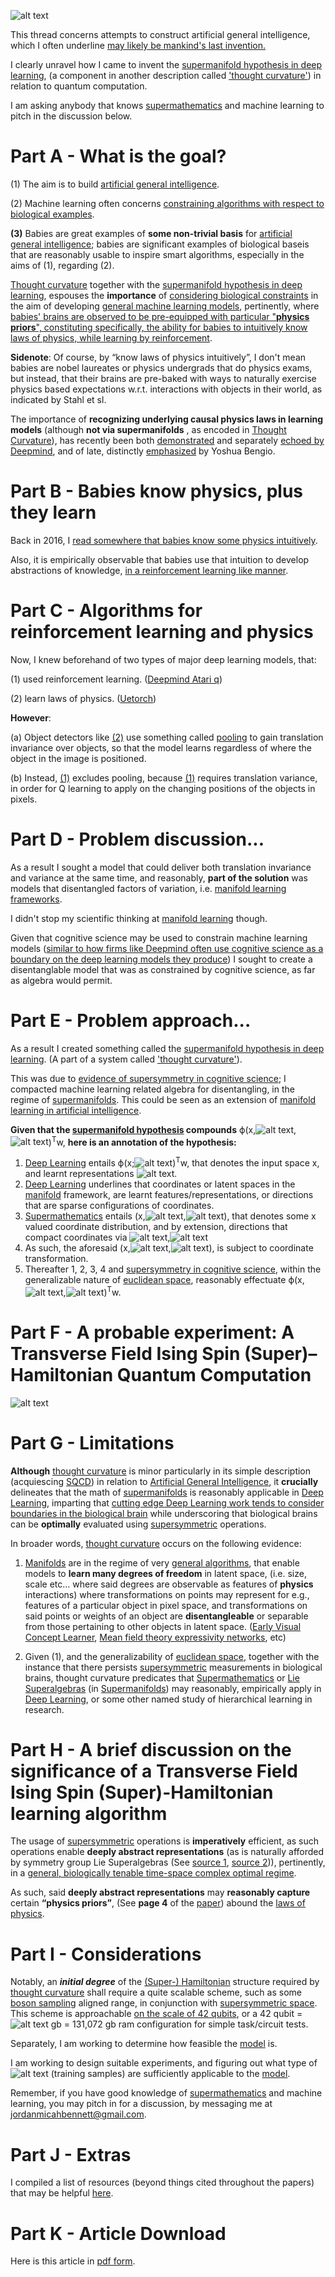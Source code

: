 ![alt text](https://i.imgur.com/lQJjpAk.gif)


This thread concerns attempts to construct artificial general intelligence, which I often underline [may likely be mankind's last invention.](https://www.youtube.com/watch?v=9snY7lhJA4c)

I clearly unravel how I came to invent the [supermanifold hypothesis in deep learning](https://www.researchgate.net/publication/316617464_Supermanifold_Hypothesis_via_Deep_Learning), (a component in another description called ['thought curvature'](https://www.researchgate.net/publication/316586028_Thought_Curvature_An_underivative_hypothesis)) in relation to quantum computation.

I am asking anybody that knows [supermathematics](https://en.wikipedia.org/wiki/Supermathematics) and machine learning to pitch in the discussion below.

Part A - What is the goal?
======
(1) The aim is to build [artificial general intelligence](https://en.wikipedia.org/wiki/Artificial_general_intelligence).

(2) Machine learning often concerns [constraining algorithms with respect to biological examples](https://deepmind.com/research/publications/neuroscience-inspired-artificial-intelligence/).

**(3)** Babies are great  examples of **some non-trivial basis** for [artificial general intelligence](https://en.wikipedia.org/wiki/Artificial_general_intelligence); babies are significant examples of biological baseis that are reasonably usable to inspire smart algorithms, especially in the aims of (1), regarding (2).

[Thought curvature](https://www.researchgate.net/publication/316586028_Thought_Curvature_An_underivative_hypothesis) together with the [supermanifold hypothesis in deep learning](https://www.researchgate.net/publication/316617464_Supermanifold_Hypothesis_via_Deep_Learning), espouses the **importance** of [considering biological constraints](https://deepmind.com/research/publications/neuroscience-inspired-artificial-intelligence/) in the aim of developing  [general machine learning models](https://en.wikipedia.org/wiki/Artificial_general_intelligence), pertinently, where [babies&#39; brains are observed to be pre-equipped with particular &quot;**physics priors**&quot;, constituting specifically, the ability for babies to intuitively know laws of physics, while learning by reinforcement](http://science.sciencemag.org/content/348/6230/91).

**Sidenote**: Of course, by “know laws of physics intuitively”, I don't mean babies are nobel laureates or physics undergrads that do physics exams, but instead, that their brains are pre-baked with ways to naturally exercise physics based expectations w.r.t. interactions with objects in their world, as indicated by Stahl et sl.

The importance of **recognizing underlying causal physics laws in learning models** (although **not via supermanifolds** , as encoded in [Thought Curvature](https://www.researchgate.net/publication/316586028_Thought_Curvature_An_underivative_hypothesis)), has recently been both [demonstrated](https://arxiv.org/abs/1606.05579) and separately [echoed by Deepmind](https://deepmind.com/research/publications/neuroscience-inspired-artificial-intelligence/), and of late, distinctly [emphasized](https://arxiv.org/abs/1709.08568) by Yoshua Bengio.




Part B - Babies know physics, plus they learn
======
Back in 2016, I [read somewhere that babies know some physics intuitively](https://www.washingtonpost.com/news/speaking-of-science/wp/2015/04/02/new-study-reveals-the-shockingly-complex-thought-processes-of-infants/?utm_term=.dd0b9545030b). 

Also, it is empirically observable that babies use that intuition to develop abstractions of knowledge, [in a reinforcement learning like manner](https://www.ncbi.nlm.nih.gov/pmc/articles/PMC3490621/).



Part C - Algorithms for reinforcement learning and physics
======
Now, I knew beforehand of two types of major deep learning models, that:

(1) used reinforcement learning. ([Deepmind Atari q](https://www.cs.toronto.edu/~vmnih/docs/dqn.pdf))

(2) learn laws of physics. ([Uetorch](https://github.com/facebook/UETorch))

**However**:

(a) Object detectors like [(2)](https://github.com/facebook/UETorch) use something called [pooling](http://iamaaditya.github.io/2016/03/one-by-one-convolution/) to gain translation invariance over objects, so that the model learns regardless of where the object in the image is positioned.

(b) Instead, [(1)](https://www.cs.toronto.edu/~vmnih/docs/dqn.pdf)  excludes pooling, because [(1)](https://www.cs.toronto.edu/~vmnih/docs/dqn.pdf)  requires translation variance, in order for Q learning to apply on the changing positions of the objects in pixels.


Part D - Problem discussion...
======
As a result I sought a model that could deliver both translation invariance and variance at the same time, and reasonably, **part of the solution** was models that disentangled factors of variation, i.e. [manifold learning frameworks](https://arxiv.org/abs/1611.03383).

I didn't stop my scientific thinking at [manifold learning](http://scikit-learn.org/stable/modules/manifold.html) though.

Given that cognitive science may be used to constrain machine learning models ([similar to how firms like Deepmind often use cognitive science as a boundary on the deep learning models they produce](https://www.cs.toronto.edu/~vmnih/docs/dqn.pdf)) I sought to create a disentanglable model that was as constrained by cognitive science, as far as algebra would permit.



Part E - Problem approach...
======
As a result I created something called the [supermanifold hypothesis in deep learning](https://www.researchgate.net/publication/316617464_Supermanifold_Hypothesis_via_Deep_Learning). (A part of a system called ['thought curvature'](https://www.researchgate.net/publication/316586028_Thought_Curvature_An_underivative_hypothesis)). 

This was due to [evidence of supersymmetry in cognitive science](https://arxiv.org/abs/0705.1134); I compacted machine learning related algebra for disentangling, in the regime of [supermanifolds](https://en.wikipedia.org/wiki/Supermanifold). This could be seen as an extension of [manifold learning in artificial intelligence](http://scikit-learn.org/stable/modules/manifold.html).

**Given that the [supermanifold hypothesis](https://www.researchgate.net/publication/316617464_Supermanifold_Hypothesis_via_Deep_Learning) compounds** ϕ(x,![alt text](https://i.imgur.com/PRSAGxn.png),![alt text](https://i.imgur.com/ncrjUdkm.png))<SUP>T</SUP>w, **here is an annotation of the hypothesis:**


1. [Deep Learning](https://en.wikipedia.org/wiki/Deep_learning) entails ϕ(x;![alt text](https://i.imgur.com/PRSAGxn.png))<SUP>T</SUP>w, that denotes the input space x, and learnt representations ![alt text](https://i.imgur.com/PRSAGxn.png).
2. [Deep Learning](https://en.wikipedia.org/wiki/Deep_learning) underlines that coordinates or latent spaces in the [manifold](https://en.wikipedia.org/wiki/Manifold) framework, are learnt features/representations, or directions that are sparse configurations of coordinates.
3. [Supermathematics](https://en.wikipedia.org/wiki/Supermathematicsg) entails (x,![alt text](https://i.imgur.com/PRSAGxn.png),![alt text](https://i.imgur.com/ncrjUdkm.png)), that denotes some x valued coordinate distribution, and by extension, directions that compact coordinates via ![alt text](https://i.imgur.com/PRSAGxn.png),![alt text](https://i.imgur.com/ncrjUdkm.png)
4.  As such, the aforesaid (x,![alt text](https://i.imgur.com/PRSAGxn.png),![alt text](https://i.imgur.com/ncrjUdkm.png)), is subject to coordinate transformation.
5. Thereafter 1, 2, 3, 4 and [supersymmetry in cognitive science](https://arxiv.org/abs/0705.1134), within the generalizable nature of [euclidean space](https://en.wikipedia.org/wiki/Euclidean_space), reasonably effectuate ϕ(x,![alt text](https://i.imgur.com/PRSAGxn.png),![alt text](https://i.imgur.com/ncrjUdkm.png))<SUP>T</SUP>w.


Part F - A probable experiment: A Transverse Field Ising Spin (Super)–Hamiltonian Quantum Computation 
=====
![alt text](https://i.imgur.com/scLHFT7.png)


Part G - Limitations
====

**Although** [thought curvature](https://www.researchgate.net/publication/316586028_Thought_Curvature_An_underivative_hypothesis) is minor particularly in its simple description (acquiescing [SQCD](https://arxiv.org/abs/1104.1425)) in relation to [Artificial General Intelligence](https://en.wikipedia.org/wiki/Artificial_General_Intelligence), it **crucially** delineates that the math of [supermanifolds](https://en.wikipedia.org/wiki/Supermanifold) is reasonably applicable in [Deep Learning](https://en.wikipedia.org/wiki/Deep_Learning), imparting that [cutting edge  Deep Learning work tends to consider boundaries in the biological brain](https://deepmind.com/research/publications/neuroscience-inspired-artificial-intelligence/) while underscoring that biological brains can be **optimally** evaluated using [supersymmetric](https://en.wikipedia.org/wiki/Supersymmetry) operations.

In broader words, [thought curvature](https://www.researchgate.net/publication/316586028_Thought_Curvature_An_underivative_hypothesis) occurs on the following evidence:

1. [Manifolds](https://en.wikipedia.org/wiki/Manifold) are in the regime of very [general algorithms](http://scikit-learn.org/stable/modules/manifold.html), that enable models to **learn many degrees of freedom** in latent space, (i.e. size, scale etc… where said degrees are observable as features of **physics** interactions) where transformations on points may represent for e.g., features of a particular object in pixel space, and transformations on said points or weights of an object are **disentangleable** or separable from those pertaining to other objects in latent space. ([Early Visual Concept Learner](https://arxiv.org/abs/1606.05579), [Mean field theory expressivity networks](https://arxiv.org/abs/1606.05340), etc)

2. Given (1), and the generalizability of  [euclidean space](https://en.wikipedia.org/wiki/Euclidean_space), together with the instance that there persists  [supersymmetric](https://en.wikipedia.org/wiki/Supersymmetry) measurements in biological brains, thought curvature predicates that  [Supermathematics](https://en.wikipedia.org/wiki/Supermathematics) or  [Lie Superalgebras](https://en.wikipedia.org/wiki/Lie_Superalgebras) (in  [Supermanifolds](https://en.wikipedia.org/wiki/Supermanifold)) may reasonably, empirically apply in  [Deep Learning](https://en.wikipedia.org/wiki/Deep_Learning), or some other named study of hierarchical learning in research.

Part H - A brief discussion on the significance of a Transverse Field Ising Spin (Super)-Hamiltonian learning algorithm
======
The usage of [supersymmetric](https://en.wikipedia.org/wiki/Supersymmetry) operations is **imperatively** efficient, as such operations enable **deeply abstract representations** (as is naturally afforded by symmetry group Lie Superalgebras (See [source 1](https://arxiv.org/abs/0705.1134), [source 2](https://en.wikipedia.org/wiki/Symmetry_group#See_also))), pertinently, in a [general, biologically tenable time-space complex optimal regime](https://arxiv.org/abs/0705.1134). 

As such, said **deeply abstract representations** may **reasonably capture** certain **“physics priors”**, (See **page 4** of the [paper](https://www.researchgate.net/publication/316586028_Thought_Curvature_An_underivative_hypothesis)) abound the [laws of physics](https://en.wikipedia.org/wiki/Laws_of_science).  


Part I - Considerations
======
Notably, an ***initial degree*** of the
[(Super-) Hamiltonian](https://arxiv.org/abs/hep-th/0506170) structure required by [thought curvature](https://www.researchgate.net/publication/316586028_Thought_Curvature_An_underivative_hypothesis) shall require a quite scalable scheme, such as some [boson sampling](https://en.wikipedia.org/wiki/Boson_sampling) aligned range, in conjunction with [supersymmetric space](https://arxiv.org/abs/0705.1134). This scheme is approachable [on the scale of 42 qubits](https://www.researchgate.net/publication/316643055_No_imminent_quantum_supremacy_by_boson_sampling#pf6), or a 42 qubit = ![alt text](https://i.imgur.com/qTHl2uA.png) gb = 131,072 gb ram configuration for simple task/circuit tests.

Separately, I am working to determine how feasible the  [model](https://www.researchgate.net/publication/316586028_Thought_Curvature_An_underivative_hypothesis) is.

I am working to design suitable experiments, and figuring out what type of ![alt text](https://i.imgur.com/4P5rY64.png) (training samples) are sufficiently applicable to the [model](https://www.researchgate.net/publication/316586028_Thought_Curvature_An_underivative_hypothesis).

Remember, if you have good knowledge of [supermathematics](https://en.wikipedia.org/wiki/Supermathematics) and machine learning, you may pitch in for a discussion, by messaging me at jordanmicahbennett@gmail.com.

Part J - Extras
======

I compiled a list of resources (beyond things cited throughout the papers) that may be helpful [here](https://github.com/JordanMicahBennett/Supermathematics-and-Artificial-General-Intelligence/blob/master/1.%20Extra%20list%20of%20helpful%20resources.md).



Part K - Article Download
======
Here is this article in [pdf form](https://www.researchgate.net/publication/319523372_Supermathematics_and_Artificial_General_Intelligence).


